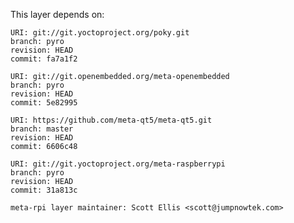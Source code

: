 This layer depends on:

    URI: git://git.yoctoproject.org/poky.git
    branch: pyro
    revision: HEAD
    commit: fa7a1f2

    URI: git://git.openembedded.org/meta-openembedded
    branch: pyro
    revision: HEAD
    commit: 5e82995

    URI: https://github.com/meta-qt5/meta-qt5.git
    branch: master
    revision: HEAD
    commit: 6606c48

    URI: git://git.yoctoproject.org/meta-raspberrypi 
    branch: pyro
    revision: HEAD
    commit: 31a813c

    meta-rpi layer maintainer: Scott Ellis <scott@jumpnowtek.com>
